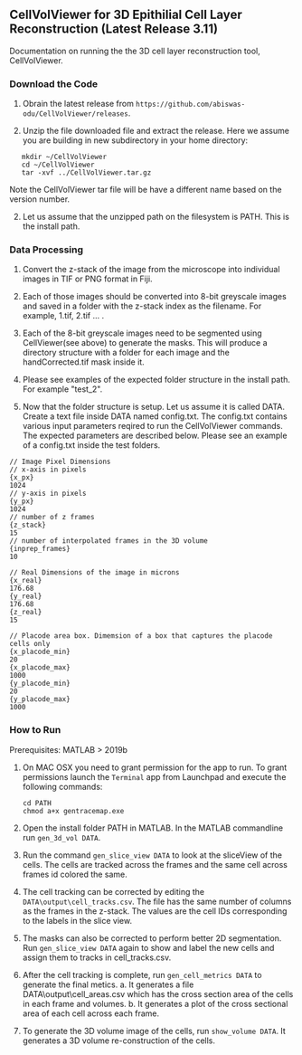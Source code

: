 ## CellVolViewer for 3D Epithilial Cell Layer Reconstruction (Latest Release 3.11)

Documentation on running the the 3D cell layer reconstruction tool, CellVolViewer. 

### Download the Code

1.	Obrain the latest release from `https://github.com/abiswas-odu/CellVolViewer/releases`. 

2. Unzip the file downloaded file and extract the release. Here we assume you are building in new subdirectory in your home directory:

```shell
   mkdir ~/CellVolViewer 
   cd ~/CellVolViewer 
   tar -xvf ../CellVolViewer.tar.gz
```

Note the CellVolViewer tar file will be have a different name based on the version number.

2.  Let us assume that the unzipped path on the filesystem is PATH. This is the install path. 

### Data Processing

1. Convert the z-stack of the image from the microscope into individual images in TIF or PNG format in Fiji. 

2. Each of those images should be converted into 8-bit greyscale images and saved in a folder with the z-stack index as the filename. For example, 1.tif, 2.tif ... .

3. Each of the 8-bit greyscale images need to be segmented using CellViewer(see above) to generate the masks. This will produce a directory structure with a folder for each image and the handCorrected.tif mask inside it. 

4. Please see examples of the expected folder structure in the install path. For example "test_2".

5. Now that the folder structure is setup. Let us assume it is called DATA. Create a text file inside DATA named config.txt. The config.txt contains various input parameters reqired to run the CellVolViewer commands. The expected parameters are described below. Please see an example of a config.txt inside the test folders. 

```
// Image Pixel Dimensions
// x-axis in pixels
{x_px} 
1024
// y-axis in pixels
{y_px}
1024
// number of z frames
{z_stack}
15
// number of interpolated frames in the 3D volume 
{inprep_frames}
10

// Real Dimensions of the image in microns 
{x_real}
176.68
{y_real}
176.68
{z_real}
15

// Placode area box. Dimemsion of a box that captures the placode cells only
{x_placode_min}
20
{x_placode_max}
1000
{y_placode_min}
20
{y_placode_max}
1000
```

### How to Run 

Prerequisites: MATLAB > 2019b

1.  On MAC OSX you need to grant permission for the app to run. To grant permissions launch the ```Terminal``` app from Launchpad and execute the following commands:
    ```
    cd PATH
	chmod a+x gentracemap.exe
    ```

2.  Open the install folder PATH in MATLAB. In the MATLAB commandline run ```gen_3d_vol DATA```. 

3.  Run the command ```gen_slice_view DATA``` to look at the sliceView of the cells. The cells are tracked across the frames and the same cell across frames id colored the same.

4.  The cell tracking can be corrected by editing the ```DATA\output\cell_tracks.csv```. The file has the same number of columns as the frames in the z-stack. The values are the cell IDs corresponding to the labels in the slice view.

5.  The masks can also be corrected to perform better 2D segmentation. Run ```gen_slice_view DATA``` again to show and label the new cells and assign them to tracks in cell_tracks.csv. 

6.  After the cell tracking is complete, run ```gen_cell_metrics DATA``` to generate the final metics.
    a.  It generates a file DATA\output\cell_areas.csv which has the cross section area of the cells in each frame and volumes. 
    b.  It generates a plot of the cross sectional area of each cell across each frame. 
7.  To generate the 3D volume image of the cells, run ```show_volume DATA```. It generates a 3D volume re-construction of the cells. 
